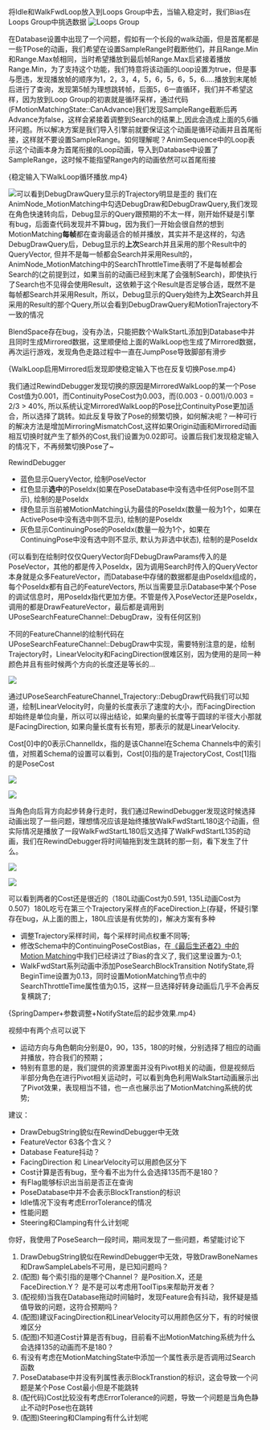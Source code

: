 将Idle和WalkFwdLoop放入到Loops Group中去，当输入稳定时，我们Bias在Loops Group中挑选数据
![Loops Group](.\UE5MotionMatchingPracticePic/1.png)

在Database设置中出现了一个问题，假如有一个长段的walk动画，但是首尾都是一些TPose的动画，我们希望在设置SampleRange时截断他们，并且Range.Min和Range.Max帧相同，当时希望播放到最后帧Range.Max后紧接着播放Range.Min，为了支持这个功能，我们特意将该动画的Loop设置为true，但是事与愿违，发现播放帧的顺序为1，2，3，4，5，6，5，6，5，6.....播放到末尾帧后进行了查询，发现第5帧为理想跳转帧，后面5，6一直循环，我们并不希望这样，因为放到Loop Group的初衷就是循环采样，通过代码(FMotionMatchingState::CanAdvance)我们发现SampleRange截断后再Advance为false，这样会紧接着调整到Search的结果上,因此会造成上面的5,6循环问题。所以解决方案是我们导入引擎前就要保证这个动画是循环动画并且首尾衔接，这样就不要设置SampleRange。如何理解呢？AnimSequence中的Loop表示这个动画本身为首尾衔接的Loop动画，导入到Database中设置了SampleRange，这时候不能指望Range内的动画依然可以首尾衔接

{稳定输入下WalkLoop循环播放.mp4}





![可以看到DebugDrawQuery显示的Trajectory明显是歪的](.\UE5MotionMatchingPracticePic/2.png)
我们在AnimNode_MotionMatching中勾选DebugDraw和DebugDrawQuery,我们发现在角色快速转向后，Debug显示的Query跟预期的不太一样，刚开始怀疑是引擎有bug，后面查代码发现并不算bug，因为我们一开始会很自然的想到MotionMatching**每帧**都在查询最适合的帧并播放，其实并不是这样的，勾选DebugDrawQuery后，Debug显示的**上次**Search并且采用的那个Result中的QueryVector, 但并不是每一帧都会Search并采用Result的，AnimNode_MotionMatching中的SearchThrottleTime表明了不是每帧都会Search的(之前提到过，如果当前的动画已经到末尾了会强制Search)，即使执行了Search也不见得会使用Result，这依赖于这个Result是否足够合适，既然不是每帧都Search并采用Result，所以，Debug显示的Query始终为**上次**Search并且采用的Result的那个Query,所以会看到DebugDrawQuery和MotionTrajectory不一致的情况





BlendSpace存在bug，没有办法，只能把数个WalkStartL添加到Database中并且同时生成Mirrored数据，这里顺便给上面的WalkLoop也生成了Mirrored数据，再次运行游戏，发现角色走路过程中一直在JumpPose导致脚部有滑步

{WalkLoop启用Mirrored后发现即使稳定输入下也在反复切换Pose.mp4}

我们通过RewindDebugger发现切换的原因是MirroredWalkLoop的某一个Pose Cost值为0.001，而ContinuityPoseCost为0.003，而(0.003 - 0.001)/0.003 = 2/3 > 40%, 所以系统认定MirroredWalkLoop的Pose比ContinuityPose更加适合，所以选择了跳转。如此反复导致了Pose的频繁切换，如何解决呢？一种可行的解决方法是增加MirroringMismatchCost,这样如果Origin动画和Mirrored动画相互切换时就产生了额外的Cost,我们设置为0.02即可。设置后我们发现稳定输入的情况下，不再频繁切换Pose了~



RewindDebugger
* 蓝色显示QueryVector, 绘制PoseVector
* 红色显示**选中**的PoseIdx(如果在PoseDatabase中没有选中任何Pose则不显示), 绘制的是PoseIdx
* 绿色显示当前被MotionMatching认为最佳的PoseIdx(数量一般为1个，如果在ActivePose中没有选中则不显示), 绘制的是PoseIdx
* 灰色显示ContinuingPose的PoseIdx(数量一般为1个，如果在ContinuingPose中没有选中则不显示, 默认为非选中状态), 绘制的是PoseIdx

(可以看到在绘制时仅仅QueryVector向FDebugDrawParams传入的是PoseVector，其他的都是传入PoseIdx，因为调用Search时传入的QueryVector本身就是众多FeatureVector，而Database中存储的数据都是由PoseIdx组成的，每个PoseIdx都有自己的FeatureVectors, 所以当需要显示Database中某个Pose的调试信息时，用PoseIdx指代更加方便。不管是传入PoseVector还是PoseIdx，调用的都是DrawFeatureVector，最后都是调用到UPoseSearchFeatureChannel::DebugDraw，没有任何区别)



不同的FeatureChannel的绘制代码在UPoseSearchFeatureChannel::DebugDraw中实现，需要特别注意的是，绘制Trajectory时，LinearVelocity和FacingDirection很难区别，因为使用的是同一种颜色并且有些时候两个方向的长度还是等长的...

![](.\UE5MotionMatchingPracticePic/3.png)

通过UPoseSearchFeatureChannel_Trajectory::DebugDraw代码我们可以知道，绘制LinearVelocity时，向量的长度表示了速度的大小，而FacingDirection却始终是单位向量，所以可以得出结论，如果向量的长度等于圆球的半径大小那就是FacingDirection, 如果向量长度有长有短，那表示的就是LinearVelocity.


Cost[0]中的0表示ChannelIdx，指的是该Channel在Schema Channels中的索引值，对照着Schema的设置可以看到，Cost[0]指的是TrajectoryCost, Cost[1]指的是PoseCost


![](.\UE5MotionMatchingPracticePic/4.png)

![](.\UE5MotionMatchingPracticePic/5.png)


当角色向后背方向起步转身行走时，我们通过RewindDebugger发现这时候选择动画出现了一些问题，理想情况应该是始终播放WalkFwdStartL180这个动画，但实际情况是播放了一段WalkFwdStartL180后又选择了WalkFwdStartL135的动画，我们在RewindDebugger将时间轴拖到发生跳转的那一刻，看下发生了什么。

![](.\UE5MotionMatchingPracticePic/6.png)

![](.\UE5MotionMatchingPracticePic/7.png)

可以看到两者的Cost还是很近的（180L动画Cost为0.591, 135L动画Cost为0.507）180L吃亏在第三个Trajectory采样点的FaceDirection上(存疑，怀疑引擎存在bug，从上面的图上，180L应该是有优势的)，解决方案有多种

* 调整Trajectory采样时间，每个采样时间点权重不同等;
* 修改Schema中的ContinuingPoseCostBias，在[《最后生还者2》中的Motion Matching](https://zhuanlan.zhihu.com/p/403923793)中我们已经讲过了Bias的含义了, 我们这里设置为-0.1;
* WalkFwdStart系列动画中添加PoseSearchBlockTransition NotifyState,将BeginTime设置为0.13，同时设置MotionMatching节点中的SearchThrottleTime属性值为0.15，这样一旦选择好转身动画后几乎不会再反复横跳了;

{SpringDamper+参数调整+NotifyState后的起步效果.mp4}

视频中有两个点可以说下
* 运动方向与角色朝向分别是0，90，135，180的时候，分别选择了相应的动画并播放，符合我们的预期；
* 特别有意思的是，我们提供的资源里面并没有Pivot相关的动画，但是视频后半部分角色在进行Pivot相关运动时，可以看到角色利用WalkStart动画展示出了Pivot效果，表现相当不错，也一点也展示出了MotionMatching系统的优势;


建议：
* DrawDebugString貌似在RewindDebugger中无效
* FeatureVector 63各个含义？
* Database Feature抖动？
* FacingDirection 和 LinearVelocity可以用颜色区分下
* Cost计算是否有bug，至今看不出为什么会选择135而不是180？
* 有Flag能够标识出当前是否正在查询
* PoseDatabase中并不会表示BlockTranstion的标识
* Idle情况下没有考虑ErrorTolerance的情况
* 性能问题
* Steering和Clamping有什么计划呢


你好，我使用了PoseSearch一段时间，期间发现了一些问题，希望能讨论下

1. DrawDebugString貌似在RewindDebugger中无效，导致DrawBoneNames和DrawSampleLabels不可用，是已知问题吗？
2. (配图) 每个索引指的是哪个Channel？ 是Position.X，还是FaceDirection.Y？ 是不是可以考虑用ToolTips来帮助开发者？
3. (配视频)当我在Database拖动时间轴时，发现Feature会有抖动，我怀疑是插值导致的问题，这符合预期吗？
4. (配图)建议FacingDirection和LinearVelocity可以用颜色区分下，有的时候很难区分
5. (配图)不知道Cost计算是否有bug，目前看不出MotionMatching系统为什么会选择135的动画而不是180？
6. 有没有考虑在MotionMatchingState中添加一个属性表示是否调用过Search函数
7. PoseDatabase中并没有列属性表示BlockTranstion的标识，这会导致一个问题是某个Pose Cost最小但是不能跳转
8. (配代码)Cost比较没有考虑ErrorTolerance的问题，导致一个问题是当角色静止不动时Pose也在跳转
9. (配图)Steering和Clamping有什么计划呢
